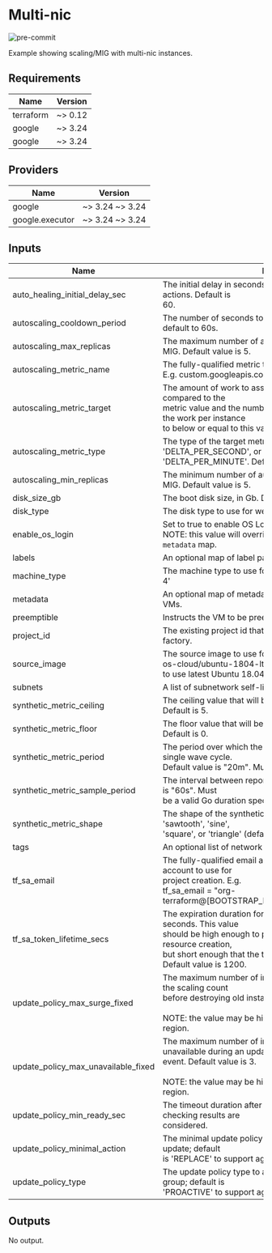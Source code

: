 # Multi-nic

![pre-commit](https://github.com/memes/f5-google-automation-factory/workflows/pre-commit/badge.svg)

Example showing scaling/MIG with multi-nic instances.

<!-- markdownlint-disable no-inline-html -->
<!-- BEGINNING OF PRE-COMMIT-TERRAFORM DOCS HOOK -->
## Requirements

| Name | Version |
|------|---------|
| terraform | ~> 0.12 |
| google | ~> 3.24 |
| google | ~> 3.24 |

## Providers

| Name | Version |
|------|---------|
| google | ~> 3.24 ~> 3.24 |
| google.executor | ~> 3.24 ~> 3.24 |

## Inputs

| Name | Description | Type | Default | Required |
|------|-------------|------|---------|:--------:|
| auto\_healing\_initial\_delay\_sec | The initial delay in seconds before taking any auto healing actions. Default is<br>60. | `number` | `60` | no |
| autoscaling\_cooldown\_period | The number of seconds to use for autoscaling cooldown, default to 60s. | `number` | `60` | no |
| autoscaling\_max\_replicas | The maximum number of autoscaling instances in the Regional MIG. Default value is 5. | `number` | `5` | no |
| autoscaling\_metric\_name | The fully-qualified metric to use for autoscaling.<br>E.g. custom.googleapis.com/my-metric | `string` | n/a | yes |
| autoscaling\_metric\_target | The amount of work to assign to a single instance; this will be compared to the<br>metric value and the number of instances will change to keep the work per instance<br>to below or equal to this value. | `number` | `3` | no |
| autoscaling\_metric\_type | The type of the target metric; must be one of 'GAUGE', 'DELTA\_PER\_SECOND', or<br>'DELTA\_PER\_MINUTE'. Default is 'GAUGE'. | `string` | `"GAUGE"` | no |
| autoscaling\_min\_replicas | The minimum number of autoscaling instances in the Regional MIG. Default value is 5. | `number` | `1` | no |
| disk\_size\_gb | The boot disk size, in Gb. Default is 10. | `number` | `10` | no |
| disk\_type | The disk type to use for webapp VMs. Default is 'pd-standard'. | `string` | `"pd-standard"` | no |
| enable\_os\_login | Set to true to enable OS Login on the VMs. Default value is true.<br>NOTE: this value will override an 'enable-oslogin' key in `metadata` map. | `bool` | `true` | no |
| labels | An optional map of label pairs to apply to the VMs. | `map(string)` | `{}` | no |
| machine\_type | The machine type to use for webapps. Default is 'n1-standard-4' | `string` | `"n1-standard-4"` | no |
| metadata | An optional map of metadata value that will be applied to the VMs. | `map(string)` | `{}` | no |
| preemptible | Instructs the VM to be preemptible, default is false. | `bool` | `false` | no |
| project\_id | The existing project id that will be used for an F5 automation factory. | `string` | n/a | yes |
| source\_image | The source image to use for webapp VMs. Default is 'ubuntu-os-cloud/ubuntu-1804-lts'<br>to use latest Ubuntu 18.04 LTS image at apply time. | `string` | `"ubuntu-os-cloud/ubuntu-1804-lts"` | no |
| subnets | A list of subnetwork self-links to use with the instance. | `list(string)` | n/a | yes |
| synthetic\_metric\_ceiling | The ceiling value that will be generated by synthetic metrics. Default is 5. | `number` | `5` | no |
| synthetic\_metric\_floor | The floor value that will be generated by synthetic metrics. Default is 0. | `number` | `0` | no |
| synthetic\_metric\_period | The period over which the synthetic metrics will perform a single wave cycle.<br>Default value is "20m". Must be a valid Go duration specifier. | `string` | `"20m"` | no |
| synthetic\_metric\_sample\_period | The interval between reporting synthetic metrics. Default value is "60s". Must<br>be a valid Go duration specifier. | `string` | `"60s"` | no |
| synthetic\_metric\_shape | The shape of the synthetic metric to generate; can be one of 'sawtooth', 'sine',<br>'square', or 'triangle' (default). | `string` | `"triangle"` | no |
| tags | An optional list of network tags to apply to the VMs. | `list(string)` | `[]` | no |
| tf\_sa\_email | The fully-qualified email address of the Terraform service account to use for<br>project creation. E.g.<br>tf\_sa\_email = "org-terraform@[BOOTSTRAP\_PROJECT].iam.gserviceaccount.com" | `string` | n/a | yes |
| tf\_sa\_token\_lifetime\_secs | The expiration duration for the service account token, in seconds. This value<br>should be high enough to prevent token timeout issues during resource creation,<br>but short enough that the token is useless replayed later. Default value is 1200. | `number` | `1200` | no |
| update\_policy\_max\_surge\_fixed | The maximum number of instances that can be created beyond the scaling count<br>before destroying old instances. Default value is 3.<br><br>NOTE: the value may be higher if required by the deployed region. | `number` | `3` | no |
| update\_policy\_max\_unavailable\_fixed | The maximum number of instances that can become unavailable during an update<br>event. Default value is 3.<br><br>NOTE: the value may be higher if required by the deployed region. | `number` | `3` | no |
| update\_policy\_min\_ready\_sec | The timeout duration after a update event before the health checking results are<br>considered. | `number` | `10` | no |
| update\_policy\_minimal\_action | The minimal update policy action that is permitted as part of an update; default<br>is 'REPLACE' to support aggressive update. | `string` | `"REPLACE"` | no |
| update\_policy\_type | The update policy type to assign to the managed instance group; default is<br>'PROACTIVE' to support aggressive update. | `string` | `"PROACTIVE"` | no |

## Outputs

No output.

<!-- END OF PRE-COMMIT-TERRAFORM DOCS HOOK -->
<!-- markdownlint-enable no-inline-html -->
